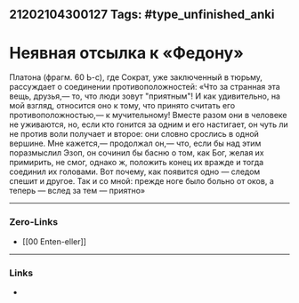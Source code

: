 21202104300127
Tags: #type_unfinished_anki
---
# Неявная отсылка к «Федону»

Платона (фрагм. 60 Ь-с), где Сократ, уже заключенный в тюрьму, рассуждает о соединении противоположностей: «Что за странная эта вещь, друзья,— то, что люди зовут "приятным"! И как удивительно, на мой взгляд, относится оно к тому, что принято считать его противоположностью,— к мучительному! Вместе разом они в человеке не уживаются, но, если кто гонится за одним и его настигает, он чуть ли не против воли получает и второе: они словно срослись в одной вершине. Мне кажется,— продолжал он,— что, если бы над этим поразмыслил Эзоп, он сочинил бы басню о том, как Бог, желая их примирить, не смог, однако ж, положить конец их вражде и тогда соединил их головами. Вот почему, как появится одно — следом спешит и другое. Так и со мной: прежде ноге было больно от оков, а теперь — вслед за тем — приятно» 

---
### Zero-Links
- [[00 Enten-eller]]
---
### Links
-